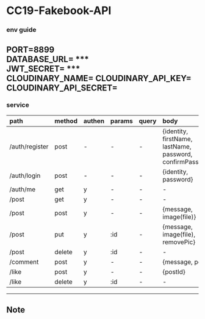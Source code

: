 CC19-Fakebook-API
===
### env guide
PORT=8899  
DATABASE_URL= ***  
JWT_SECRET= ***  
CLOUDINARY_NAME=
CLOUDINARY_API_KEY=
CLOUDINARY_API_SECRET=
---
### service
|path |method |authen |params |query |body |
|:-- |:-- |:-- |:-- |:-- |:-- |
|/auth/register|post|-|-|-| {identity, firstName, lastName, password, confirmPassword}
|/auth/login|post|-|-|-| {identity, password}
|/auth/me|get|y|-|-|-|
|/post|get|y|-|-|-|
|/post|post|y|-|-|{message, image(file)}
|/post|put|y|:id|-|{message, image(file), removePic}
|/post|delete|y|:id|-|-
|/comment|post|y|-|-|{message, postId} 
|/like|post|y|-|-|{postId}
|/like|delete|y|:id|-|-

---
## Note


